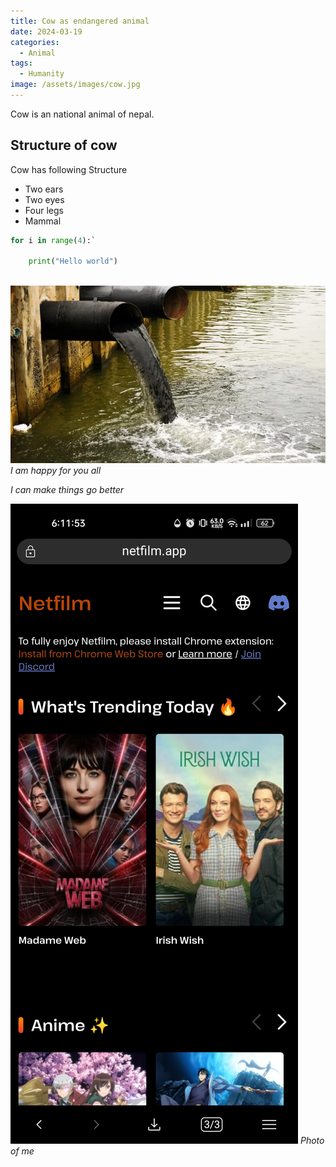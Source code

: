 ```yaml
---
title: Cow as endangered animal
date: 2024-03-19
categories:
  - Animal
tags:
  - Humanity
image: /assets/images/cow.jpg
---
```

Cow is an national animal of nepal.

## Structure of cow

Cow has following Structure

* Two ears
* Two eyes
* Four legs
* Mammal

```python
for i in range(4):`

    print("Hello world")
      
```

![water](/assets/images/water.jpg "Water")
*I am happy for you all*

*I can make things go better*

![screenshot](/assets/images/1000808095.jpg "Hey there ")
*Photo of me*
